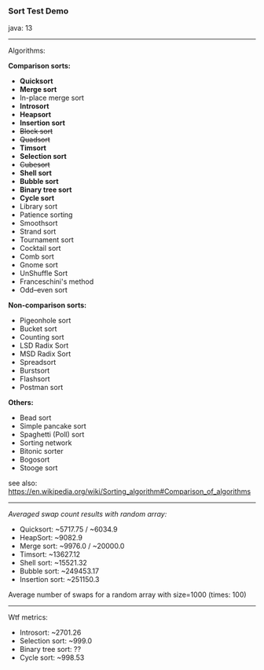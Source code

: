 ### Sort Test Demo

java: 13

---

Algorithms:

**Comparison sorts:**

* **Quicksort**
* **Merge sort**
* In-place merge sort
* **Introsort**
* **Heapsort**
* **Insertion sort**
* ~~Block sort~~
* ~~Quadsort~~ 
* **Timsort**
* **Selection sort**
* ~~Cubesort~~
* **Shell sort**
* **Bubble sort**
* **Binary tree sort**
* **Cycle sort**
* Library sort
* Patience sorting 
* Smoothsort
* Strand sort
* Tournament sort
* Cocktail sort
* Comb sort
* Gnome sort
* UnShuffle Sort
* Franceschini's method
* Odd–even sort

**Non-comparison sorts:**

* Pigeonhole sort
* Bucket sort 
* Counting sort
* LSD Radix Sort
* MSD Radix Sort
* Spreadsort
* Burstsort
* Flashsort
* Postman sort

**Others:**

* Bead sort
* Simple pancake sort 	
* Spaghetti (Poll) sort
* Sorting network
* Bitonic sorter
* Bogosort
* Stooge sort


see also: https://en.wikipedia.org/wiki/Sorting_algorithm#Comparison_of_algorithms

---

_Averaged swap count results with random array:_

* Quicksort: ~5717.75 / ~6034.9
* HeapSort: ~9082.9
* Merge sort: ~9976.0 / ~20000.0
* Timsort: ~13627.12
* Shell sort: ~15521.32
* Bubble sort: ~249453.17
* Insertion sort: ~251150.3

Average number of swaps for a random array with size=1000 (times: 100)

---

Wtf metrics:

* Introsort: ~2701.26
* Selection sort: ~999.0
* Binary tree sort: ??
* Cycle sort: ~998.53
